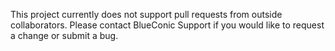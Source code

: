 This project currently does not support pull requests from outside collaborators.
Please contact BlueConic Support if you would like to request a change or submit a bug.
